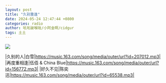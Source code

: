 ```yaml
---
layout: post
title: "久别重逢"
date: 2024-05-24 12:47:44 +0800
categories: radio
author: 吼吼破喉咙/小阿金啊/cidgur
tags: 土土
---
```

![]({{site.baseurl}}/images/cover_20240524.jpg)

|久别的人|白雪|https://music.163.com/song/media/outer/url?id=207012.mp3|
|再度重相逢|伍佰 & China Blue|https://music.163.com/song/media/outer/url?id=156772.mp3|
|好久不见|陈奕迅|https://music.163.com/song/media/outer/url?id=65538.mp3|


